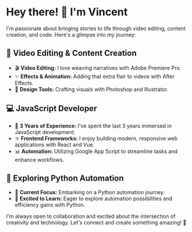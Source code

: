# Hey there! 👋 I'm Vincent

I'm passionate about bringing stories to life through video editing, content creation, and code. Here's a glimpse into my journey:

## 🎥 Video Editing & Content Creation

- 🎬 **Video Editing:** I love weaving narratives with Adobe Premiere Pro.
- ✨ **Effects & Animation:** Adding that extra flair to videos with After Effects.
- 🎨 **Design Tools:** Crafting visuals with Photoshop and Illustrator.

## 💻 JavaScript Developer

- 🚀 **3 Years of Experience:** I've spent the last 3 years immersed in JavaScript development.
- ⚛️ **Frontend Frameworks:** I enjoy building modern, responsive web applications with React and Vue.
- 📊 **Automation:** Utilizing Google App Script to streamline tasks and enhance workflows.

## 🐍 Exploring Python Automation

- 🌱 **Current Focus:** Embarking on a Python automation journey.
- 🤖 **Excited to Learn:** Eager to explore automation possibilities and efficiency gains with Python.


I'm always open to collaboration and excited about the intersection of creativity and technology. Let's connect and create something amazing! 🚀
